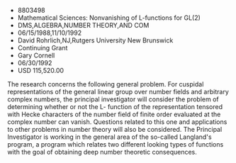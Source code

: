 
* 8803498
* Mathematical Sciences: Nonvanishing of L-functions for GL(2)
* DMS,ALGEBRA,NUMBER THEORY,AND COM
* 06/15/1988,11/10/1992
* David Rohrlich,NJ,Rutgers University New Brunswick
* Continuing Grant
* Gary Cornell
* 06/30/1992
* USD 115,520.00

The research concerns the following general problem. For cuspidal
representations of the general linear group over number fields and arbitrary
complex numbers, the principal investigator will consider the problem of
determining whether or not the L- function of the representation tensored with
Hecke characters of the number field of finite order evaluated at the complex
number can vanish. Questions related to this one and applications to other
problems in number theory will also be considered. The Principal Investigator is
working in the general area of the so-called Langland's program, a program which
relates two different looking types of functions with the goal of obtaining deep
number theoretic consequences.
